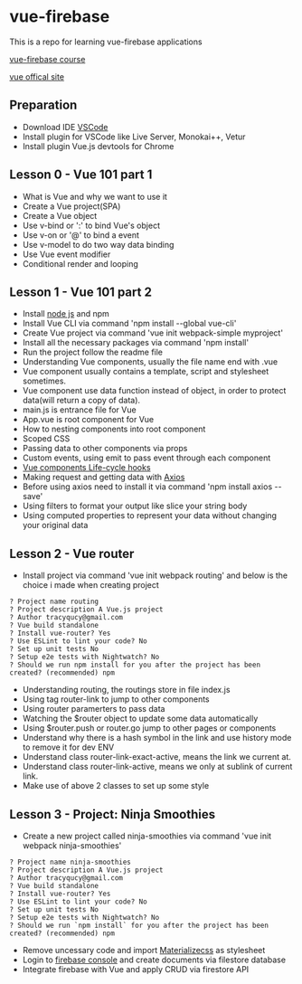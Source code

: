 # vue-firebase
This is a repo for learning vue-firebase applications

[vue-firebase course](https://www.udemy.com/build-web-apps-with-vuejs-firebase/learn/v4/content)

[vue offical site](https://vuejs.org/)

## Preparation
- Download IDE [VSCode](https://code.visualstudio.com/)
- Install plugin for VSCode like Live Server, Monokai++, Vetur
- Install plugin Vue.js devtools for Chrome


## Lesson 0 - Vue 101 part 1
- What is Vue and why we want to use it
- Create a Vue project(SPA)
- Create a Vue object
- Use v-bind or ':' to bind Vue's object
- Use v-on or '@' to bind a event
- Use v-model to do two way data binding
- Use Vue event modifier
- Conditional render and looping

## Lesson 1 - Vue 101 part 2
- Install [node js](https://nodejs.org/en/) and npm
- Install Vue CLI via command 'npm install --global vue-cli'
- Create Vue project via command 'vue init webpack-simple myproject'
- Install all the necessary packages via command 'npm install'
- Run the project follow the readme file
- Understanding Vue components, usually the file name end with .vue
- Vue component usually contains a template, script and stylesheet sometimes.
- Vue component use data function instead of object, in order to protect data(will return a copy of data).
- main.js is entrance file for Vue
- App.vue is root component for Vue
- How to nesting components into root component
- Scoped CSS
- Passing data to other components via props
- Custom events, using emit to pass event through each component
- [Vue components Life-cycle hooks](https://vuejs.org/v2/guide/instance.html#Lifecycle-Diagram)
- Making request and getting data with [Axios](https://jsonplaceholder.typicode.com/)
- Before using axios need to install it via command 'npm install axios --save'
- Using filters to format your output like slice your string body
- Using computed properties to represent your data without changing your original data

## Lesson 2 - Vue router
- Install project via command 'vue init webpack routing' and below is the choice i made when creating project
```
? Project name routing
? Project description A Vue.js project
? Author tracyqucy@gmail.com
? Vue build standalone
? Install vue-router? Yes
? Use ESLint to lint your code? No
? Set up unit tests No
? Setup e2e tests with Nightwatch? No
? Should we run npm install for you after the project has been created? (recommended) npm
```
- Understanding routing, the routings store in file index.js
- Using tag router-link to jump to other components
- Using router paramerters to pass data
- Watching the $router object to update some data automatically
- Using $router.push or router.go jump to other pages or components
- Understand why there is a hash symbol in the link and use history mode to remove it for dev ENV
- Understand class router-link-exact-active, means the link we current at.
- Understand class router-link-active, means we only at sublink of current link.
- Make use of above 2 classes to set up some style

## Lesson 3 - Project: Ninja Smoothies
- Create a new project called ninja-smoothies via command 'vue init webpack ninja-smoothies'
```
? Project name ninja-smoothies
? Project description A Vue.js project
? Author tracyqucy@gmail.com
? Vue build standalone
? Install vue-router? Yes
? Use ESLint to lint your code? No
? Set up unit tests No
? Setup e2e tests with Nightwatch? No
? Should we run `npm install` for you after the project has been created? (recommended) npm
```
- Remove uncessary code and import [Materializecss](https://materializecss.com/) as stylesheet
- Login to [firebase console](https://console.firebase.google.com/) and create documents via filestore database
- Integrate firebase with Vue and apply CRUD via firestore API





